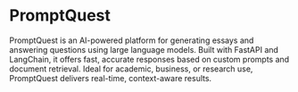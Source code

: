 # PromptQuest
 PromptQuest is an AI-powered platform for generating essays and answering questions using large language models. Built with FastAPI and LangChain, it offers fast, accurate responses based on custom prompts and document retrieval. Ideal for academic, business, or research use, PromptQuest delivers real-time, context-aware results.
